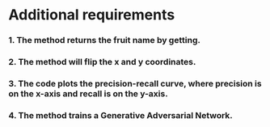 # Additional requirements
### 1. The method returns the fruit name by getting.
### 2. The method will flip the x and y coordinates.
### 3. The code plots the precision-recall curve, where precision is on the x-axis and recall is on the y-axis.
### 4. The method trains a Generative Adversarial Network.
